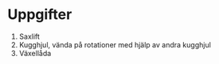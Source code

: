 
# Uppgifter

1. Saxlift
2. Kugghjul, vända på rotationer med hjälp av andra kugghjul 
3. Växellåda
